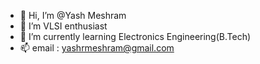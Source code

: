 - 👋 Hi, I’m @Yash Meshram
- 👀 I’m VLSI enthusiast
- 🌱 I’m currently learning Electronics Engineering(B.Tech)
- 📫 email : yashrmeshram@gmail.com

<!---
Yash-meshram-15/Yash-meshram-15 is a ✨ special ✨ repository because its `README.md` (this file) appears on your GitHub profile.
You can click the Preview link to take a look at your changes.
--->
